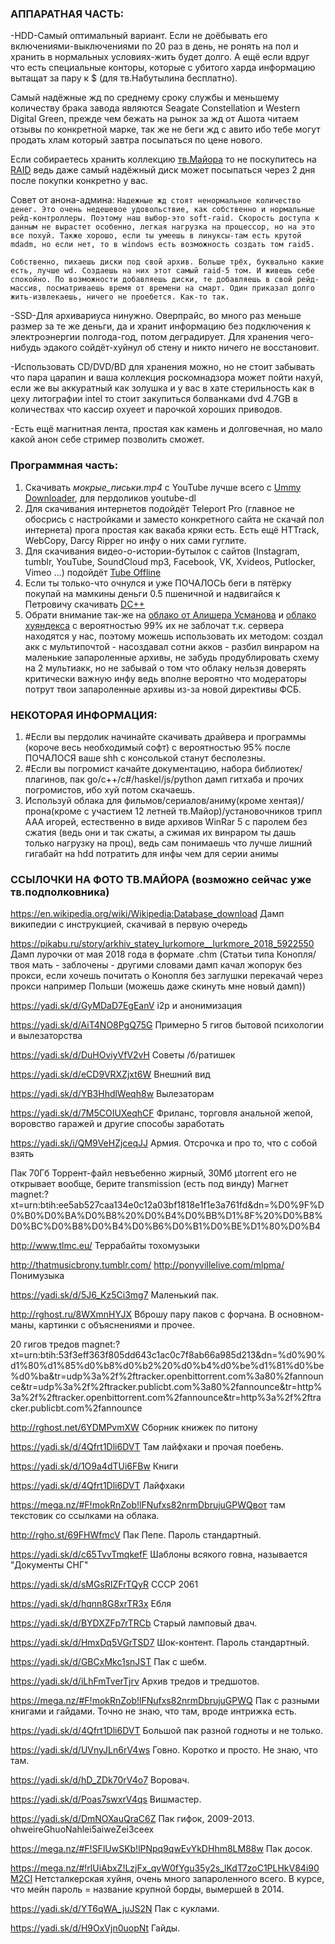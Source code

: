 ### АППАРАТНАЯ ЧАСТЬ:
-HDD-Самый оптимальный вариант. Если не доёбывать его включениями-выключениями по 20 раз в день, не ронять на пол и хранить в нормальных условиях-жить будет долго. А ещё если вдруг что есть специальные конторы, которые с убитого харда информацию вытащат за пару к $ (для тв.Набутылина бесплатно).

Самый надёжные жд по среднему сроку службы и меньшему количеству брака завода являются  Seagate Constellation и Western Digital Green, прежде чем бежать на рынок за жд от Ашота читаем отзывы по конкретной марке, так же не беги жд с авито ибо тебе могут продать хлам который завтра посыпаться по цене нового.

Если собираетесь хранить коллекцию [тв.Майора](https://xn--b1aew.xn--p1ai/) то не поскупитесь на [RAID](https://ru.wikipedia.org/wiki/RAID) ведь даже самый надёжный диск может посыпаться через 2 дня после покупки конкретно у вас. 

Совет от анона-админа:
`Надежные жд стоят ненормальное количество денег. Это очень недешевое удовольствие, как собственно и нормальные рейд-контроллеры. Поэтому наш выбор-это soft-raid. Скорость доступа к данным не вырастет особенно, легкая нагрузка на процессор, но на это все похуй. Также хорошо, если ты умеешь в линуксы-там есть крутой mdadm, но если нет, то в windows есть возможность создать том raid5. `

`Собственно, пихаешь диски под свой архив. Больше трёх, буквально какие есть, лучше wd. Создаешь на них этот самый raid-5 том. И живешь себе спокойно. По возможности добавляешь диски, те добавляешь в свой рейд-массив, посматриваешь время от времени на смарт. Один приказал долго жить-извлекаешь, ничего не проебется. Как-то так.`

-SSD-Для архивариуса нинужно. Оверпрайс, во много раз меньше размер за те же деньги, да и хранит информацию без подключения к электроэнергии полгода-год, потом деградирует. Для хранения чего-нибудь эдакого сойдёт-хуйнул об стену и никто ничего не восстановит.

-Использовать CD/DVD/BD для хранения можно, но не стоит забывать что пара царапин и ваша коллекция роскомнадзора может пойти нахуй, если же вы аккуратный как золушка и у вас в хате стерильность как в цеху литографии intel то стоит закупиться болванками dvd 4.7GB в количествах что кассир охуеет и парочкой хороших приводов.

-Есть ещё магнитная лента, простая как камень и долговечная, но мало какой анон себе стример позволить сможет.
### Программная часть:
1. Скачивать _мокрые_письки.mp4_ c YouTube лучше всего с [Ummy Downloader](https://videodownloader.ummy.net/ru/), для пердоликов youtube-dl
2. Для скачивания интернетов подойдёт Teleport Pro (главное не обосрись с настройками и заместо конкретного сайта не скачай пол интернета) прога простая как вакаба кряки есть. Есть ещё HTTrack, WebCopy, Darcy Ripper но инфу о них сами гуглите.
3. Для скачивания видео-о-истории-бутылок с сайтов (Instagram, tumblr, YouTube, SoundCloud mp3, Facebook, VK, Xvideos, Putlocker, Vimeo ...) подойдёт [Tube Offline](https://www.tubeoffline.com/)
4. Если ты только-что очнулся и уже ПОЧАЛОСЬ беги в пятёрку покупай на мамкины деньги 0.5 пшеничной и надвигайся к Петровичу скачивать [DC++](http://dcplusplus.sourceforge.net/) 
5. Обрати внимание так-же на [облако от Алишера Усманова](https://cloud.mail.ru/) и [облако хуяндекса](https://disk.yandex.ru/) с вероятностью 99% их не заблочат т.к. сервера находятся у нас, поэтому можешь использовать их методом: создал акк с мультипочтой - насоздавал сотни акков - разбил винраром на маленькие запароленные архивы, не забудь продублировать схему на 2 мультиакк, но не забывай о том что облаку нельзя доверять критически важную инфу ведь вполне вероятно что модераторы потрут твои запароленные архивы из-за новой директивы ФСБ.

### НЕКОТОРАЯ ИНФОРМАЦИЯ:
1. #Если вы пердолик начинайте скачивать драйвера и программы (короче весь необходимый софт) с вероятностью 95% после ПОЧАЛОСЯ ваше shh с консолькой станут бесполезны.
3. #Если вы погромист качайте документацию, набора библиотек/плагинов, пак go/c++/c#/haskel/js/python дамп гитхаба и прочих погромистов, ибо хуй потом скачаешь.
1. Используй облака для фильмов/сериалов/аниму(кроме хентая)/прона(кроме с участием 12 летней тв.Майор)/установочников трипл ААА игорей, естественно в виде архивов WinRar 5 с паролем без сжатия (ведь они и так сжаты, а сжимая их винраром ты дашь только нагрузку на проц), ведь сам понимаешь что лучше лишний гигабайт на hdd потратить для инфы чем для серии анимы

### ССЫЛОЧКИ НА ФОТО ТВ.МАЙОРА (возможно сейчас уже тв.подполковника)

https://en.wikipedia.org/wiki/Wikipedia:Database_download
Дамп википедии с инструкцией, скачивай в первую очередь

https://pikabu.ru/story/arkhiv_statey_lurkomore__lurkmore_2018_5922550
Дамп лурочки от мая 2018 года в формате .chm (Статьи типа Конопля/твоя мать - заблочены - другими словами дамп качал жопорук без прокси, если хочешь почитать о Конопля без заглушки перекачай через прокси например Польши (можешь даже скинуть мне новый дамп))

https://yadi.sk/d/GyMDaD7EgEanV
i2p и анонимизация

https://yadi.sk/d/AiT4NO8PgQ75G
Примерно 5 гигов бытовой психологии и вылезаторства

https://yadi.sk/d/DuHOviyVfV2vH
Советы /б/ратишек

https://yadi.sk/d/eCD9VRXZjxt6W
Внешний вид

https://yadi.sk/d/YB3HhdlWeqh8w
Вылезаторам

https://yadi.sk/d/7M5COIUXeqhCF
Фриланс, торговля анальной жепой, воровство гаражей и другие способы заработать

https://yadi.sk/i/QM9VeHZjceqJJ
Армия. Отсрочка и про то, что с собой взять

Пак 70Гб
Торрент-файл невъебенно жирный, 30Мб
µtorrent его не открывает вообще, берите transmission (есть под винду)
Магнет magnet:?xt=urn:btih:ee5ab527caa134e0c12a03bf1818e1f1e3a761fd&dn=%D0%9F%D0%B0%D0%BA%D0%B8%20%D0%B4%D0%BB%D1%8F%20%D0%B8%D0%BC%D0%B8%D0%B4%D0%B6%D0%B1%D0%BE%D1%80%D0%B4

http://www.tlmc.eu/
Террабайты тохомузыки

http://thatmusicbrony.tumblr.com/
http://ponyvillelive.com/mlpma/
Понимузыка

https://yadi.sk/d/5J6_Kz5Ci3mg7
Маленький пак.

http://rghost.ru/8WXmnHYJX
Вброшу пару паков с форчана. В основном-маны, картинки с объяснениями и прочее.

20 гигов тредов
magnet:?xt=urn:btih:53f3eff363f805dd643c1ac0c7f8ab66a985d213&dn=%d0%90%d1%80%d1%85%d0%b8%d0%b2%20%d0%b4%d0%be%d1%81%d0%be%d0%ba&tr=udp%3a%2f%2ftracker.openbittorrent.com%3a80%2fannounce&tr=udp%3a%2f%2ftracker.publicbt.com%3a80%2fannounce&tr=http%3a%2f%2ftracker.openbittorrent.com%2fannounce&tr=http%3a%2f%2ftracker.publicbt.com%2fannounce

http://rghost.net/6YDMPvmXW
Сборник книжек по питону 

https://yadi.sk/d/4Qfrt1Dli6DVT Там лайфхаки и прочая поебень.

https://yadi.sk/d/1O9a4dTUi6FBw
Книги 

https://yadi.sk/d/4Qfrt1Dli6DVT
Лайфхаки 

https://mega.nz/#F!mokRnZob!lFNufxs82nrmDbrujuGPWQвот там текстовик со ссылками на облака.

http://rgho.st/69FHWfmcV
Пак Пепе. Пароль стандартный.

https://yadi.sk/d/c65TvvTmqkefF
Шаблоны всякого говна, называется "Документы СНГ"

https://yadi.sk/d/sMGsRIZFrTQyR
СССР 2061

https://yadi.sk/d/hqnn8G8xrTR3x
Ебля

https://yadi.sk/d/BYDXZFp7rTRCb
Старый ламповый двач.

https://yadi.sk/d/HmxDq5VGrTSD7
Шок-контент. Пароль стандартный.

https://yadi.sk/d/GBCxMkc1snJST
Пак с шебм.

https://yadi.sk/d/iLhFmTverTjrv
Архив тредов и тредшотов.

https://mega.nz/#F!mokRnZob!lFNufxs82nrmDbrujuGPWQ
Пак с разными книгами и гайдами. Точно не знаю, что там, вроде интрижка есть.

https://yadi.sk/d/4Qfrt1Dli6DVT
Большой пак разной годноты и не только.

https://yadi.sk/d/UVnyJLn6rV4ws
Говно. Коротко и просто. Не знаю, что там.

https://yadi.sk/d/hD_ZDk70rV4o7
Воровач.

https://yadi.sk/d/Poas7swxrV4qs
Вишмастер.

https://yadi.sk/d/DmNOXauQraC6Z
Пак гифок, 2009-2013.
ohweireGhuoNahlei5aiweZei3ceex

https://mega.nz/#F!SFlUwSKb!lPNpq9qwEvYkDHhm8LM88w
Пак досок.

https://mega.nz/#!rlUiAbxZ!LzjFx_qvW0fYgu35y2s_lKdT7zoC1PLHkV84i90M2CI
Нетсталкерская хуйня, очень много запароленного всего.
В курсе, что мейн пароль = название крупной борды, вымершей в 2014.

https://yadi.sk/d/YT6qWA_juJS2N
Пак с куклами.

https://yadi.sk/d/H9OxVjn0uopNt
Гайды.